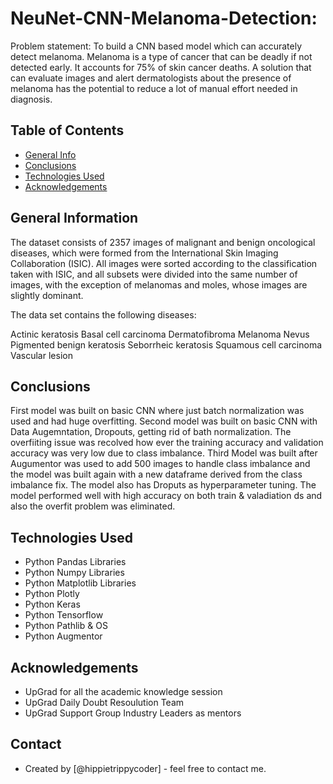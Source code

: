 # NeuNet-CNN-Melanoma-Detection:
Problem statement: To build a CNN based model which can accurately detect melanoma. Melanoma is a type of cancer that can be deadly if not detected early. It accounts for 75% of skin cancer deaths. A solution that can evaluate images and alert dermatologists about the presence of melanoma has the potential to reduce a lot of manual effort needed in diagnosis.

## Table of Contents
* [General Info](#general-information)
* [Conclusions](#conclusions)
* [Technologies Used](#technologies-used)
* [Acknowledgements](#acknowledgements)

## General Information
The dataset consists of 2357 images of malignant and benign oncological diseases, which were formed from the International Skin Imaging Collaboration (ISIC). All images were sorted according to the classification taken with ISIC, and all subsets were divided into the same number of images, with the exception of melanomas and moles, whose images are slightly dominant.


The data set contains the following diseases:

Actinic keratosis
Basal cell carcinoma
Dermatofibroma
Melanoma
Nevus
Pigmented benign keratosis
Seborrheic keratosis
Squamous cell carcinoma
Vascular lesion

## Conclusions

First model was built on basic CNN where just batch normalization was used and had huge overfitting.
Second model was built on basic CNN with Data Augemntation, Dropouts, getting rid of bath normalization. The overfiiting issue was recolved how ever the training accuracy and validation accuracy was very low due to class imbalance.
Third Model was built after Augumentor was used to add 500 images to handle class imbalance and the model was built again with a new dataframe derived from the class imbalance fix. The model also has Droputs as hyperparameter tuning. The model performed well with high accuracy on both train & valadiation ds and also the overfit problem was eliminated.


## Technologies Used
- Python Pandas Libraries
- Python Numpy Libraries
- Python Matplotlib Libraries
- Python Plotly
- Python Keras
- Python Tensorflow
- Python Pathlib & OS
- Python Augmentor

## Acknowledgements
- UpGrad for all the academic knowledge session
- UpGrad Daily Doubt Resoulution Team
- UpGrad Support Group Industry Leaders as mentors

## Contact
- Created by [@hippietrippycoder] - feel free to contact me.

